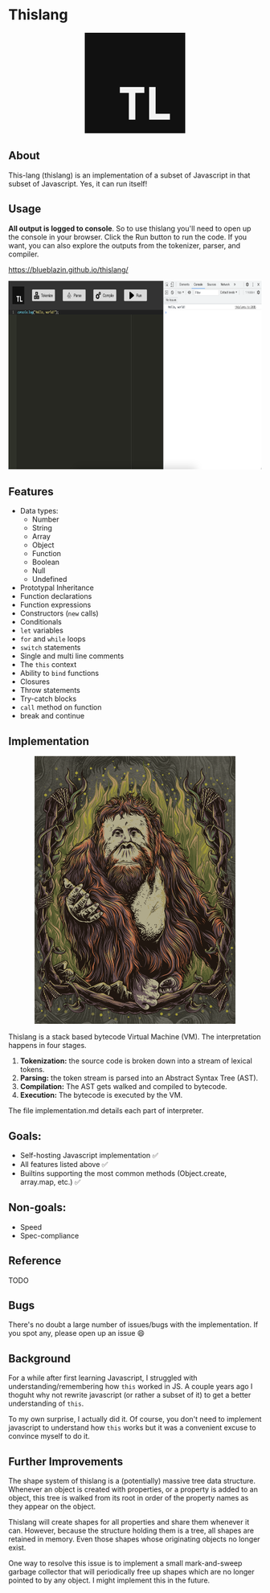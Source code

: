 # Thislang

<p align="center">
  <img src="https://raw.githubusercontent.com/BlueBlazin/thislang/master/thislang-logo.png" width="200" height="200" alt="thislang logo"/>
</p>

## About

This-lang (thislang) is an implementation of a subset of Javascript in that subset of Javascript. Yes, it can run itself!

## Usage

**All output is logged to console**. So to use thislang you'll need to open up the console in your browser. Click the Run button to run the code. If you want, you can also explore the outputs from the tokenizer, parser, and compiler.

https://blueblazin.github.io/thislang/

<p align="center">
  <img src="https://raw.githubusercontent.com/BlueBlazin/thislang/master/screenshot.png" width="750" height="375" alt="webapp screenshot"/>
</p>

## Features

- Data types:
  - Number
  - String
  - Array
  - Object
  - Function
  - Boolean
  - Null
  - Undefined
- Prototypal Inheritance
- Function declarations
- Function expressions
- Constructors (`new` calls)
- Conditionals
- `let` variables
- `for` and `while` loops
- `switch` statements
- Single and multi line comments
- The `this` context
- Ability to `bind` functions
- Closures
- Throw statements
- Try-catch blocks
- `call` method on function
- break and continue

## Implementation

<p align="center">
  <img src="https://raw.githubusercontent.com/BlueBlazin/thislang/master/mascot.png" width="400" height="533" alt="orangutan mascot"/>
</p>

Thislang is a stack based bytecode Virtual Machine (VM). The interpretation happens in four stages.

1. **Tokenization:** the source code is broken down into a stream of lexical tokens.
2. **Parsing:** the token stream is parsed into an Abstract Syntax Tree (AST).
3. **Compilation:** The AST gets walked and compiled to bytecode.
4. **Execution:** The bytecode is executed by the VM.

The file implementation.md details each part of interpreter.

## Goals:

- Self-hosting Javascript implementation ✅
- All features listed above ✅
- Builtins supporting the most common methods (Object.create, array.map, etc.) ✅

## Non-goals:

- Speed
- Spec-compliance

## Reference

TODO

## Bugs

There's no doubt a large number of issues/bugs with the implementation. If you spot any, please open up an issue 😄

## Background

For a while after first learning Javascript, I struggled with understanding/remembering how `this` worked in JS. A couple years ago I thoguht why not rewrite javascript (or rather a subset of it) to get a better understanding of `this`.

To my own surprise, I actually did it. Of course, you don't need to implement javascript to understand how `this` works but it was a convenient excuse to convince myself to do it.

## Further Improvements

The shape system of thislang is a (potentially) massive tree data structure. Whenever an object is created with properties, or a property is added to an object, this tree is walked from its root in order of the property names as they appear on the object.

Thislang will create shapes for all properties and share them whenever it can. However, because the structure holding them is a tree, all shapes are retained in memory. Even those shapes whose originating objects no longer exist.

One way to resolve this issue is to implement a small mark-and-sweep garbage collector that will periodically free up shapes which are no longer pointed to by any object. I might implement this in the future.
